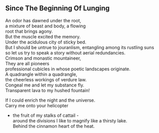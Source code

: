 Since The Beginning Of Lunging
------------------------------
An odor has dawned under the root,  
a mixture of beast and body, a flowing  
root that brings agony.  
But the muscle excited the memory.  
Under the acidulous city of sticky bed.  
But I should be untrue to jouranlism, entangling among its rustling suns  
so let us try to speak a story without aerial redundancies.  
Crimson and monastic mountaineer,  
They are all pioneers  
professional cubicles in whose poetic landscapes originate.  
A quadrangle within a quadrangle,  
the cheerless workings of verdure law.  
Congeal me and let my substance fly.  
Transparent lava to my hushed fountain!  
  
If I could enrich the night and the universe.  
Carry me onto your helicopter  
- the fruit of my stalks of cattail -  
around the divisions I like to magnify like a thirsty lake.  
Behind the cinnamon heart of the heat.  
